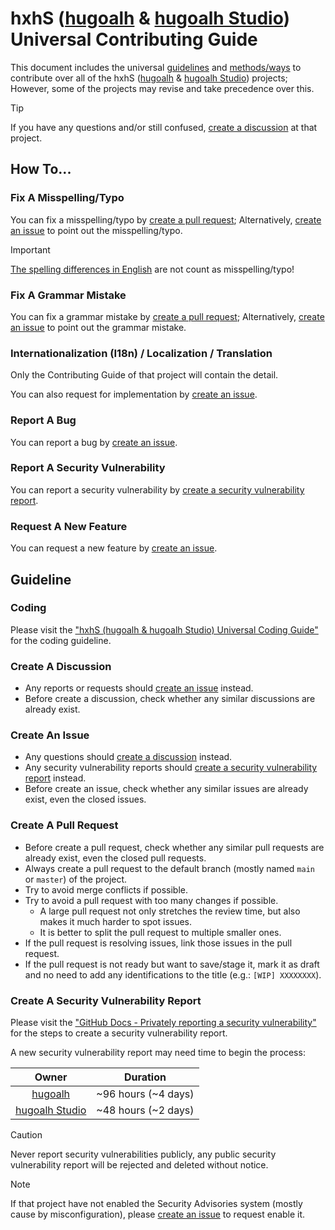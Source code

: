 [hugoalh]: https://github.com/hugoalh
[hugoalh-studio]: https://github.com/hugoalh-studio

# hxhS ([hugoalh][hugoalh] & [hugoalh Studio][hugoalh-studio]) Universal Contributing Guide

This document includes the universal [guidelines](#guideline) and [methods/ways](#how-to) to contribute over all of the hxhS ([hugoalh][hugoalh] & [hugoalh Studio][hugoalh-studio]) projects; However, some of the projects may revise and take precedence over this.

> [!TIP]
> If you have any questions and/or still confused, [create a discussion](#create-a-discussion) at that project.

## How To...

### Fix A Misspelling/Typo

You can fix a misspelling/typo by [create a pull request](#create-a-pull-request); Alternatively, [create an issue](#create-an-issue) to point out the misspelling/typo.

> [!IMPORTANT]
> [The spelling differences in English](https://en.wikipedia.org/wiki/American_and_British_English_spelling_differences) are not count as misspelling/typo!

### Fix A Grammar Mistake

You can fix a grammar mistake by [create a pull request](#create-a-pull-request); Alternatively, [create an issue](#create-an-issue) to point out the grammar mistake.

### Internationalization (I18n) / Localization / Translation

Only the Contributing Guide of that project will contain the detail.

You can also request for implementation by [create an issue](#create-an-issue).

### Report A Bug

You can report a bug by [create an issue](#create-an-issue).

### Report A Security Vulnerability

You can report a security vulnerability by [create a security vulnerability report](#create-a-security-vulnerability-report).

### Request A New Feature

You can request a new feature by [create an issue](#create-an-issue).

## Guideline

### Coding

Please visit the ["hxhS (hugoalh & hugoalh Studio) Universal Coding Guide"](https://github.com/hugoalh/hugoalh/blob/main/guide/code/main.md) for the coding guideline.

### Create A Discussion

- Any reports or requests should [create an issue](#create-an-issue) instead.
- Before create a discussion, check whether any similar discussions are already exist.

### Create An Issue

- Any questions should [create a discussion](#create-a-discussion) instead.
- Any security vulnerability reports should [create a security vulnerability report](#create-a-security-vulnerability-report) instead.
- Before create an issue, check whether any similar issues are already exist, even the closed issues.

### Create A Pull Request

- Before create a pull request, check whether any similar pull requests are already exist, even the closed pull requests.
- Always create a pull request to the default branch (mostly named `main` or `master`) of the project.
- Try to avoid merge conflicts if possible.
- Try to avoid a pull request with too many changes if possible.
  - A large pull request not only stretches the review time, but also makes it much harder to spot issues.
  - It is better to split the pull request to multiple smaller ones.
- If the pull request is resolving issues, link those issues in the pull request.
- If the pull request is not ready but want to save/stage it, mark it as draft and no need to add any identifications to the title (e.g.: `[WIP] XXXXXXXX`).

### Create A Security Vulnerability Report

Please visit the ["GitHub Docs - Privately reporting a security vulnerability"](https://docs.github.com/en/code-security/security-advisories/guidance-on-reporting-and-writing-information-about-vulnerabilities/privately-reporting-a-security-vulnerability) for the steps to create a security vulnerability report.

A new security vulnerability report may need time to begin the process:

| **Owner** | **Duration** |
|:-:|:-:|
| [hugoalh][hugoalh] | ~96 hours (~4 days) |
| [hugoalh Studio][hugoalh-studio] | ~48 hours (~2 days) |

> [!CAUTION]
> Never report security vulnerabilities publicly, any public security vulnerability report will be rejected and deleted without notice.

> [!NOTE]
> If that project have not enabled the Security Advisories system (mostly cause by misconfiguration), please [create an issue](#create-an-issue) to request enable it.
